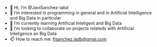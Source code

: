 - 👋 Hi, I’m @JaviSanchez-iabd
- 👀 I’m interested in programming in general and in Artificial Intelligence and Big Data in particular
- 🌱 I’m currently learning Artificial Inteligent and Big Data
- 💞️ I’m looking to collaborate on projects relateds with Artificial Inteligence an Big Data
- 📫 How to reach me: fjsanchez.iadb@gmai.com


<!---
JaviSanchez-iabd/JaviSanchez-iabd is a ✨ special ✨ repository because its `README.md` (this file) appears on your GitHub profile.
You can click the Preview link to take a look at your changes.
--->
